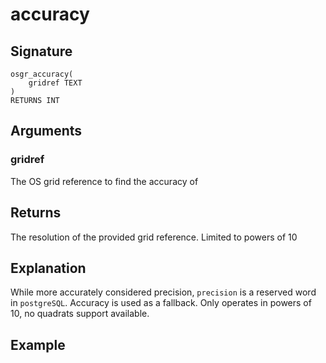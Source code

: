 # accuracy

## Signature
    osgr_accuracy(
        gridref TEXT
    )
    RETURNS INT

## Arguments

### gridref
The OS grid reference to find the accuracy of


## Returns
The resolution of the provided grid reference. Limited to powers of 10

## Explanation
While more accurately considered precision, `precision` is a reserved word in `postgreSQL`. Accuracy is used as a fallback. Only operates in powers of 10, no quadrats support available.

## Example